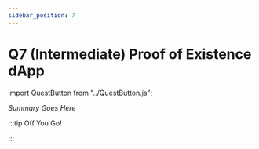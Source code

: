 ```yaml
---
sidebar_position: 7
---
```


# Q7 (Intermediate) Proof of Existence dApp
import QuestButton from "../QuestButton.js";

_Summary Goes Here_

:::tip Off You Go!

<QuestButton text="Quest" />

:::

